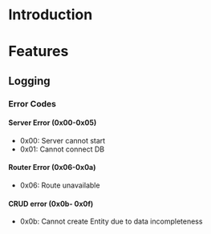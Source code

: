 # Introduction

# Features
## Logging
### Error Codes
#### Server Error (0x00-0x05)
- 0x00: Server cannot start
- 0x01: Cannot connect DB
#### Router Error (0x06-0x0a)
- 0x06: Route unavailable
#### CRUD error (0x0b- 0x0f)
- 0x0b: Cannot create Entity due to data incompleteness